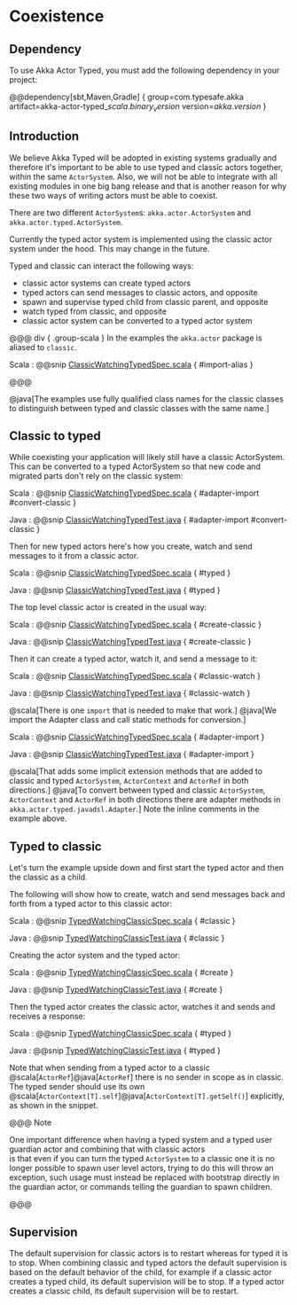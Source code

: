 # Coexistence

## Dependency

To use Akka Actor Typed, you must add the following dependency in your project:

@@dependency[sbt,Maven,Gradle] {
  group=com.typesafe.akka
  artifact=akka-actor-typed_$scala.binary_version$
  version=$akka.version$
}

## Introduction

We believe Akka Typed will be adopted in existing systems gradually and therefore it's important to be able to use typed
and classic actors together, within the same `ActorSystem`. Also, we will not be able to integrate with all existing modules in one big bang release and that is another reason for why these two ways of writing actors must be able to coexist.

There are two different `ActorSystem`s: `akka.actor.ActorSystem` and `akka.actor.typed.ActorSystem`. 

Currently the typed actor system is implemented using the classic actor system under the hood. This may change in the future.

Typed and classic can interact the following ways:

* classic actor systems can create typed actors
* typed actors can send messages to classic actors, and opposite
* spawn and supervise typed child from classic parent, and opposite
* watch typed from classic, and opposite
* classic actor system can be converted to a typed actor system

@@@ div { .group-scala }
In the examples the `akka.actor` package is aliased to `classic`.

Scala
:  @@snip [ClassicWatchingTypedSpec.scala](/akka-actor-typed-tests/src/test/scala/docs/akka/typed/coexistence/ClassicWatchingTypedSpec.scala) { #import-alias }

@@@

@java[The examples use fully qualified class names for the classic classes to distinguish between typed and classic classes with the same name.]

## Classic to typed 

While coexisting your application will likely still have a classic ActorSystem. This can be converted to a typed ActorSystem
so that new code and migrated parts don't rely on the classic system:

Scala
:  @@snip [ClassicWatchingTypedSpec.scala](/akka-actor-typed-tests/src/test/scala/docs/akka/typed/coexistence/ClassicWatchingTypedSpec.scala) { #adapter-import #convert-classic }

Java
:  @@snip [ClassicWatchingTypedTest.java](/akka-actor-typed-tests/src/test/java/jdocs/akka/typed/coexistence/ClassicWatchingTypedTest.java) { #adapter-import #convert-classic }

Then for new typed actors here's how you create, watch and send messages to
it from a classic actor.

Scala
:  @@snip [ClassicWatchingTypedSpec.scala](/akka-actor-typed-tests/src/test/scala/docs/akka/typed/coexistence/ClassicWatchingTypedSpec.scala) { #typed }

Java
:  @@snip [ClassicWatchingTypedTest.java](/akka-actor-typed-tests/src/test/java/jdocs/akka/typed/coexistence/ClassicWatchingTypedTest.java) { #typed }

The top level classic actor is created in the usual way:

Scala
:  @@snip [ClassicWatchingTypedSpec.scala](/akka-actor-typed-tests/src/test/scala/docs/akka/typed/coexistence/ClassicWatchingTypedSpec.scala) { #create-classic }

Java
:  @@snip [ClassicWatchingTypedTest.java](/akka-actor-typed-tests/src/test/java/jdocs/akka/typed/coexistence/ClassicWatchingTypedTest.java) { #create-classic }

Then it can create a typed actor, watch it, and send a message to it:

Scala
:  @@snip [ClassicWatchingTypedSpec.scala](/akka-actor-typed-tests/src/test/scala/docs/akka/typed/coexistence/ClassicWatchingTypedSpec.scala) { #classic-watch }

Java
:  @@snip [ClassicWatchingTypedTest.java](/akka-actor-typed-tests/src/test/java/jdocs/akka/typed/coexistence/ClassicWatchingTypedTest.java) { #classic-watch }

@scala[There is one `import` that is needed to make that work.] @java[We import the Adapter class and
call static methods for conversion.]

Scala
:  @@snip [ClassicWatchingTypedSpec.scala](/akka-actor-typed-tests/src/test/scala/docs/akka/typed/coexistence/ClassicWatchingTypedSpec.scala) { #adapter-import }

Java
:  @@snip [ClassicWatchingTypedTest.java](/akka-actor-typed-tests/src/test/java/jdocs/akka/typed/coexistence/ClassicWatchingTypedTest.java) { #adapter-import }


@scala[That adds some implicit extension methods that are added to classic and typed `ActorSystem`, `ActorContext` and `ActorRef` in both directions.]
@java[To convert between typed and classic `ActorSystem`, `ActorContext` and `ActorRef` in both directions there are adapter methods in `akka.actor.typed.javadsl.Adapter`.]
Note the inline comments in the example above.

## Typed to classic

Let's turn the example upside down and first start the typed actor and then the classic as a child.

The following will show how to create, watch and send messages back and forth from a typed actor to this
classic actor:

Scala
:  @@snip [TypedWatchingClassicSpec.scala](/akka-actor-typed-tests/src/test/scala/docs/akka/typed/coexistence/TypedWatchingClassicSpec.scala) { #classic }

Java
:  @@snip [TypedWatchingClassicTest.java](/akka-actor-typed-tests/src/test/java/jdocs/akka/typed/coexistence/TypedWatchingClassicTest.java) { #classic }

Creating the actor system and the typed actor:

Scala
:  @@snip [TypedWatchingClassicSpec.scala](/akka-actor-typed-tests/src/test/scala/docs/akka/typed/coexistence/TypedWatchingClassicSpec.scala) { #create }

Java
:  @@snip [TypedWatchingClassicTest.java](/akka-actor-typed-tests/src/test/java/jdocs/akka/typed/coexistence/TypedWatchingClassicTest.java) { #create }

Then the typed actor creates the classic actor, watches it and sends and receives a response:

Scala
:  @@snip [TypedWatchingClassicSpec.scala](/akka-actor-typed-tests/src/test/scala/docs/akka/typed/coexistence/TypedWatchingClassicSpec.scala) { #typed }

Java
:  @@snip [TypedWatchingClassicTest.java](/akka-actor-typed-tests/src/test/java/jdocs/akka/typed/coexistence/TypedWatchingClassicTest.java) { #typed }

Note that when sending from a typed actor to a classic @scala[`ActorRef`]@java[`ActorRef`] there is no sender in scope as in classic.
The typed sender should use its own @scala[`ActorContext[T].self`]@java[`ActorContext[T].getSelf()`] explicitly, as shown in the snippet.

@@@ Note

One important difference when having a typed system and a typed user guardian actor and combining that with classic actors  
is that even if you can turn the typed `ActorSystem` to a classic one it is no longer possible to spawn user level
actors, trying to do this will throw an exception, such usage must instead be replaced with bootstrap directly in the 
guardian actor, or commands telling the guardian to spawn children. 
 
@@@

## Supervision

The default supervision for classic actors is to restart whereas for typed it is to stop.
When combining classic and typed actors the default supervision is based on the default behavior of
the child, for example if a classic actor creates a typed child, its default supervision will be to stop. If a typed
actor creates a classic child, its default supervision will be to restart.




